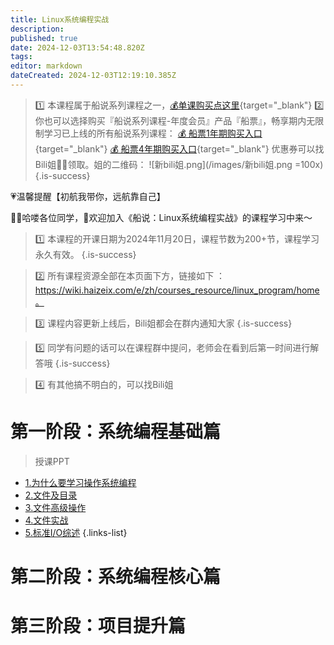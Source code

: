 ```yaml
---
title: Linux系统编程实战
description: 
published: true
date: 2024-12-03T13:54:48.820Z
tags: 
editor: markdown
dateCreated: 2024-12-03T12:19:10.385Z
---
```


> :one: 本课程属于船说系列课程之一，[💰单课购买点这里](https://b23.tv/XrrnqMt){target="_blank"}
> :two: 你也可以选择购买『船说系列课程-年度会员』产品『船票』，畅享期内无限制学习已上线的所有船说系列课程：
[💰 船票1年期购买入口](https://b23.tv/uCOhTk2){target="_blank"}
[💰 船票4年期购买入口](https://b23.tv/vU6TsQU){target="_blank"}
优惠券可以找Bili姐👩‍💻领取。姐的二维码：
![新bili姐.png](/images/新bili姐.png =100x)
{.is-success}

 💗温馨提醒【初航我带你，远航靠自己】

🙋‍♂️哈喽各位同学，👏欢迎加入《船说：Linux系统编程实战》的课程学习中来～

> 1️⃣ 本课程的开课日期为2024年11月20日，课程节数为200+节，课程学习永久有效。
{.is-success}

> 2️⃣ 所有课程资源全部在本页面下方，链接如下 ：https://wiki.haizeix.com/e/zh/courses_resource/linux_program/home。


> 3️⃣ 课程内容更新上线后，Bili姐都会在群内通知大家
{.is-success}

> 5️⃣ 同学有问题的话可以在课程群中提问，老师会在看到后第一时间进行解答哦
{.is-success}

> 4️⃣ 有其他搞不明白的，可以找Bili姐


# 第一阶段：系统编程基础篇

> 授课PPT
- [1.为什么要学习操作系统编程](/courses_resource/linux_program/linux_course_resource/charpter01.pdf)
- [2.文件及目录](/courses_resource/linux_program/linux_course_resource/charpter02.pdf)
- [3.文件高级操作](/courses_resource/linux_program/linux_course_resource/charpter03.pdf)
- [4.文件实战](/courses_resource/linux_program/linux_course_resource/charpter04.pdf)
- [5.标准I/O综述](/courses_resource/linux_program/linux_course_resource/charpter05.pdf)
{.links-list}

# 第二阶段：系统编程核心篇

# 第三阶段：项目提升篇

